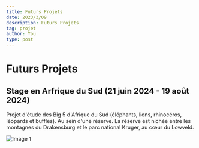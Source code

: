 ```yaml
---
title: Futurs Projets
date: 2023/3/09
description: Futurs Projets 
tag: projet
author: You
type: post
---
```


# Futurs Projets

## Stage en Arfrique du Sud (21 juin 2024 - 19 août 2024)

Projet d'étude des Big 5 d'Afrique du Sud (éléphants, lions, rhinocéros, léopards et buffles). Au sein d'une réserve. La réserve est nichée entre les montagnes du Drakensburg et le parc national Kruger, au cœur du Lowveld. 


<img src="/images/rino.jpeg" alt="Image 1" class="image">